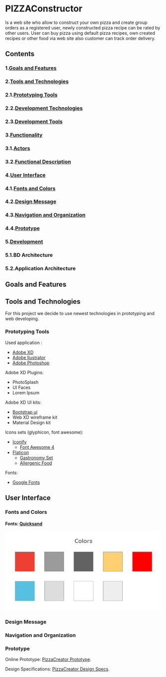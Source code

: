 # PIZZAConstructor

Is a web site who allow to construct your own pizza and create group orders as a registered user, newly constructed pizza recipe can be rated by other users. User can buy pizza using default pizza recipes, own created recipes or other food via web site also customer can track order delivery.

## Contents
### 1.[Goals and Features](#goals-and-features)
### 2.[Tools and Technologies](#tools-and-technologies)
###   2.1.[Prototyping Tools](#prototyping-tools)
###   2.2.[Development Technologies](#development-technologies)
###   2.3.[Development Tools](#development-tools)
### 3.[Functionality](#functionality)
###   3.1.[Actors](#actors)
###   3.2.[Functional Description](#functional-description)
### 4.[User Interface](#user-interface)
###   4.1.[Fonts and Colors](#fonts-and-colors)
###   4.2.[Design Message](#design-message)
###   4.3.[Navigation and Organization](#navigation-and-organization)
###   4.4.[Prototype](#prototype)
### 5.[Development](#development)
###   5.1.BD Architecture
###   5.2.Application Architecture

## Goals and Features
## Tools and Technologies
For this project we decide to use newest technologies in prototyping and web developing.
### Prototyping Tools
Used application : 
* [Adobe XD](https://www.adobe.com/uk/products/xd.html)
* [Adobe Ilustrator](https://www.adobe.com/products/illustrator.html)
* [Adobe Photoshop](https://www.adobe.com/products/photoshop.html)

Adobe XD Plugins:
  * PhotoSplash
  * UI Faces
  * Lorem Ipsum

Adobe XD UI kits:
* [Bootstrap ui](https://xdresources.co/resources/bootstrap-4-ui)
* Web XD wireframe kit
* Material Design kit

Icons sets (glyphicon, font awesome):
* [Iconify](https://iconify.design/)
  * [Font Awesome 4](https://iconify.design/icon-sets/fa/)
* [Flaticon](https://www.flaticon.com/)
  * [Gastronomy Set](https://www.flaticon.com/packs/gastronomy-set)
  * [Allergenic Food](https://www.flaticon.com/packs/allergenic-food)

Fonts:
* [Google Fonts](https://fonts.google.com/)
 
## User Interface
### Fonts and Colors
#### Fonts: [Quicksand](https://fonts.google.com/specimen/Quicksand)
![Colors](/img/Colors.png)
### Design Message
### Navigation and Organization
### Prototype
Online Prototype: [PizzaCreator Prototype](https://xd.adobe.com/view/9d21c28e-baea-4c80-7d17-81db8c936b0f-eb10/).

Design Specifications: [PizzaCreator Design Specs](https://xd.adobe.com/spec/9f58ae1c-3a68-40a5-7dd3-76b360c87d34-e969/).

